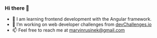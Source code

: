 ### Hi there 👋

- 🌱 I am learning frontend development with the Angular framework.
- 🔭 I’m working on web developer challenges from <a href="https://www.devchallenges.io" target="_blank">devChallenges.io</a>
- 📫 Feel free to reach me at marvinrusinek@gmail.com
